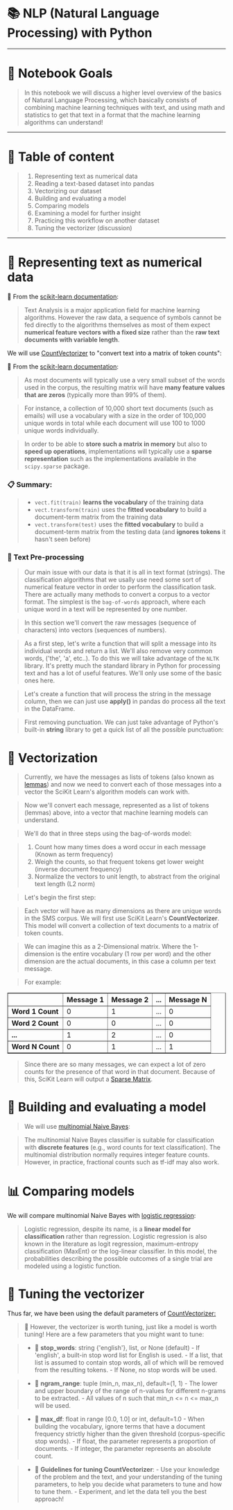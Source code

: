 # 📚 NLP (Natural Language Processing) with Python

***
# 📌 Notebook Goals
> In this notebook we will discuss a higher level overview of the basics of Natural Language Processing, which basically consists of combining machine learning techniques with text, and using math and statistics to get that text in a format that the machine learning algorithms can understand!
-----

# 📝 Table of content

> 1. Representing text as numerical data
> 2. Reading a text-based dataset into pandas
> 3. Vectorizing our dataset
> 4. Building and evaluating a model
> 5. Comparing models
> 6. Examining a model for further insight
> 7. Practicing this workflow on another dataset
> 8. Tuning the vectorizer (discussion)

---
# 🔁 Representing text as numerical data
📌 From the [scikit-learn documentation](http://scikit-learn.org/stable/modules/feature_extraction.html#text-feature-extraction):

> Text Analysis is a major application field for machine learning algorithms. However the raw data, a sequence of symbols cannot be fed directly to the algorithms themselves as most of them expect **numerical feature vectors with a fixed size** rather than the **raw text documents with variable length**.

We will use [CountVectorizer](http://scikit-learn.org/stable/modules/generated/sklearn.feature_extraction.text.CountVectorizer.html) to "convert text into a matrix of token counts":

📌 From the [scikit-learn documentation](http://scikit-learn.org/stable/modules/feature_extraction.html#text-feature-extraction):

> As most documents will typically use a very small subset of the words used in the corpus, the resulting matrix will have **many feature values that are zeros** (typically more than 99% of them).

> For instance, a collection of 10,000 short text documents (such as emails) will use a vocabulary with a size in the order of 100,000 unique words in total while each document will use 100 to 1000 unique words individually.

> In order to be able to **store such a matrix in memory** but also to **speed up operations**, implementations will typically use a **sparse representation** such as the implementations available in the `scipy.sparse` package.

### 📋 **Summary:**

> - `vect.fit(train)` **learns the vocabulary** of the training data
> - `vect.transform(train)` uses the **fitted vocabulary** to build a document-term matrix from the training data
> - `vect.transform(test)` uses the **fitted vocabulary** to build a document-term matrix from the testing data (and **ignores tokens** it hasn't seen before)

### 📑 Text Pre-processing

> Our main issue with our data is that it is all in text format (strings). The classification algorithms that we usally use need some sort of numerical feature vector in order to perform the classification task. There are actually many methods to convert a corpus to a vector format. The simplest is the `bag-of-words` approach, where each unique word in a text will be represented by one number.


> In this section we'll convert the raw messages (sequence of characters) into vectors (sequences of numbers).

> As a first step, let's write a function that will split a message into its individual words and return a list. We'll also remove very common words, ('the', 'a', etc..). To do this we will take advantage of the `NLTK` library. It's pretty much the standard library in Python for processing text and has a lot of useful features. We'll only use some of the basic ones here.

> Let's create a function that will process the string in the message column, then we can just use **apply()** in pandas do process all the text in the DataFrame.

>First removing punctuation. We can just take advantage of Python's built-in **string** library to get a quick list of all the possible punctuation:

# 🧮 Vectorization

> Currently, we have the messages as lists of tokens (also known as [lemmas](http://nlp.stanford.edu/IR-book/html/htmledition/stemming-and-lemmatization-1.html)) and now we need to convert each of those messages into a vector the SciKit Learn's algorithm models can work with.

> Now we'll convert each message, represented as a list of tokens (lemmas) above, into a vector that machine learning models can understand.

> We'll do that in three steps using the bag-of-words model:

> 1. Count how many times does a word occur in each message (Known as term frequency)
> 2. Weigh the counts, so that frequent tokens get lower weight (inverse document frequency)
> 3. Normalize the vectors to unit length, to abstract from the original text length (L2 norm)

> Let's begin the first step:

> Each vector will have as many dimensions as there are unique words in the SMS corpus.  We will first use SciKit Learn's **CountVectorizer**. This model will convert a collection of text documents to a matrix of token counts.

> We can imagine this as a 2-Dimensional matrix. Where the 1-dimension is the entire vocabulary (1 row per word) and the other dimension are the actual documents, in this case a column per text message. 

> For example:

<table border = “1“>
<tr>
<th></th> <th>Message 1</th> <th>Message 2</th> <th>...</th> <th>Message N</th> 
</tr>
<tr>
<td><b>Word 1 Count</b></td><td>0</td><td>1</td><td>...</td><td>0</td>
</tr>
<tr>
<td><b>Word 2 Count</b></td><td>0</td><td>0</td><td>...</td><td>0</td>
</tr>
<tr>
<td><b>...</b></td> <td>1</td><td>2</td><td>...</td><td>0</td>
</tr>
<tr>
<td><b>Word N Count</b></td> <td>0</td><td>1</td><td>...</td><td>1</td>
</tr>
</table>


> Since there are so many messages, we can expect a lot of zero counts for the presence of that word in that document. Because of this, SciKit Learn will output a [Sparse Matrix](https://en.wikipedia.org/wiki/Sparse_matrix).

# 🤖 Building and evaluating a model

> We will use [multinomial Naive Bayes](http://scikit-learn.org/stable/modules/generated/sklearn.naive_bayes.MultinomialNB.html):

> The multinomial Naive Bayes classifier is suitable for classification with **discrete features** (e.g., word counts for text classification). The multinomial distribution normally requires integer feature counts. However, in practice, fractional counts such as tf-idf may also work.

# 📊 Comparing models

We will compare multinomial Naive Bayes with [logistic regression](http://scikit-learn.org/stable/modules/linear_model.html#logistic-regression):

> Logistic regression, despite its name, is a **linear model for classification** rather than regression. Logistic regression is also known in the literature as logit regression, maximum-entropy classification (MaxEnt) or the log-linear classifier. In this model, the probabilities describing the possible outcomes of a single trial are modeled using a logistic function.
# 🧮 Tuning the vectorizer

Thus far, we have been using the default parameters of [CountVectorizer:](https://scikit-learn.org/stable/modules/generated/sklearn.feature_extraction.text.CountVectorizer.html)

> 📌 However, the vectorizer is worth tuning, just like a model is worth tuning! Here are a few parameters that you might want to tune:

> - 📌 **stop_words**: string {'english'}, list, or None (default)
    - If 'english', a built-in stop word list for English is used.
    - If a list, that list is assumed to contain stop words, all of which will be removed from the resulting tokens.
    - If None, no stop words will be used.

> - 📌 **ngram_range**: tuple (min_n, max_n), default=(1, 1)
    - The lower and upper boundary of the range of n-values for different n-grams to be extracted.
    - All values of n such that min_n <= n <= max_n will be used.

> - 📌 **max_df**: float in range [0.0, 1.0] or int, default=1.0
    - When building the vocabulary, ignore terms that have a document frequency strictly higher than the given threshold (corpus-specific stop words).
    - If float, the parameter represents a proportion of documents.
    - If integer, the parameter represents an absolute count.

> - 📌 **Guidelines for tuning CountVectorizer**:
    - Use your knowledge of the problem and the text, and your understanding of the tuning parameters, to help you decide what parameters to tune and how to tune them.
    - Experiment, and let the data tell you the best approach!

